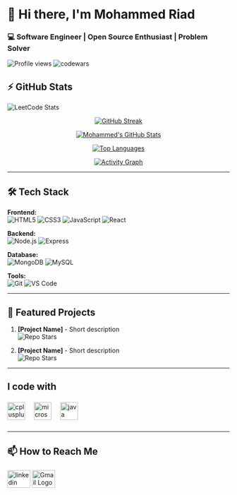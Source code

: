 # 👋 Hi there, I'm Mohammed Riad 

### 💻 Software Engineer | Open Source Enthusiast | Problem Solver
![Profile views](https://komarev.com/ghpvc/?username=Mohammedriad12&style=flat-square&color=green)
![codewars](https://www.codewars.com/users/Mohammedriad12/badges/small)
## ⚡ GitHub Stats
![LeetCode Stats](https://leetcard.jacoblin.cool/Mohammedriad12?theme=dark&font=Kite%20One)
<div align="center">
   
[![GitHub Streak](https://streak-stats.demolab.com/?user=Mohammedriad12&theme=black-ice)](https://git.io/streak-stats)

[![Mohammed's GitHub Stats](https://github-readme-stats.vercel.app/api?username=Mohammedriad12&show_icons=true&theme=algolia&hide_border=true)](https://github.com/anuraghazra/github-readme-stats)

[![Top Languages](https://github-readme-stats.vercel.app/api/top-langs/?username=Mohammedriad12&layout=compact&theme=algolia&hide_border=true)](https://github.com/anuraghazra/github-readme-stats)

[![Activity Graph](https://github-readme-activity-graph.vercel.app/graph?username=Mohammedriad12&theme=xcode&hide_border=true&area=true)](https://github.com/ashutosh00710/github-readme-activity-graph)

</div>

---

## 🛠️ Tech Stack

**Frontend:**  
![HTML5](https://img.shields.io/badge/-HTML5-E34F26?style=flat&logo=html5&logoColor=white)
![CSS3](https://img.shields.io/badge/-CSS3-1572B6?style=flat&logo=css3)
![JavaScript](https://img.shields.io/badge/-JavaScript-F7DF1E?style=flat&logo=javascript&logoColor=black)
![React](https://img.shields.io/badge/-React-61DAFB?style=flat&logo=react&logoColor=black)

**Backend:**  
![Node.js](https://img.shields.io/badge/-Node.js-339933?style=flat&logo=node.js&logoColor=white)
![Express](https://img.shields.io/badge/-Express-000000?style=flat&logo=express&logoColor=white)

**Database:**  
![MongoDB](https://img.shields.io/badge/-MongoDB-47A248?style=flat&logo=mongodb&logoColor=white)
![MySQL](https://img.shields.io/badge/-MySQL-4479A1?style=flat&logo=mysql&logoColor=white)

**Tools:**  
![Git](https://img.shields.io/badge/-Git-F05032?style=flat&logo=git&logoColor=white)
![VS Code](https://img.shields.io/badge/-VS%20Code-007ACC?style=flat&logo=visual-studio-code)

---

## 🌟 Featured Projects

1. **[Project Name]** - Short description  
   ![Repo Stars](https://img.shields.io/github/stars/Mohammedriad12/repo?style=social)

2. **[Project Name]** - Short description  
   ![Repo Stars](https://img.shields.io/github/stars/Mohammedriad12/repo?style=social)

---
<h2 align="left">I code with</h2>

###

<div align="left">
  <img src="https://cdn.jsdelivr.net/gh/devicons/devicon/icons/cplusplus/cplusplus-original.svg" height="40" alt="cplusplus logo"  />
  <img width="12" />
  <img src="https://cdn.jsdelivr.net/gh/devicons/devicon/icons/microsoftsqlserver/microsoftsqlserver-plain.svg" height="40" alt="microsoftsqlserver logo"  />
  <img width="12" />
  <img src="https://cdn.jsdelivr.net/gh/devicons/devicon/icons/java/java-original.svg" height="40" alt="java logo"  />
</div>

###
---
## 📫 How to Reach Me
###

<div align="left">
  <img src="https://raw.githubusercontent.com/maurodesouza/profile-readme-generator/master/src/assets/icons/social/linkedin/default.svg" width="52" height="40" alt="linkedin logo"  />
  
<a href="mailto:alhajjmohammedriad@gmail.com?subject=GitHub%20Contact">
  <img src="https://raw.githubusercontent.com/maurodesouza/profile-readme-generator/master/src/assets/icons/social/gmail/default.svg" width="52" height="40" alt="Gmail Logo" />
</a>
</div>

###
